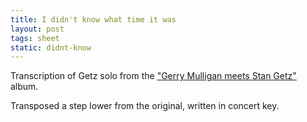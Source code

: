 ```yaml
---
title: I didn't know what time it was
layout: post
tags: sheet
static: didnt-know
---
```


Transcription of Getz solo from the ["Gerry Mulligan meets Stan Getz"](https://en.wikipedia.org/wiki/Gerry_Mulligan_Meets_Stan_Getz) album.

Transposed a step lower from the original, written in concert key.


